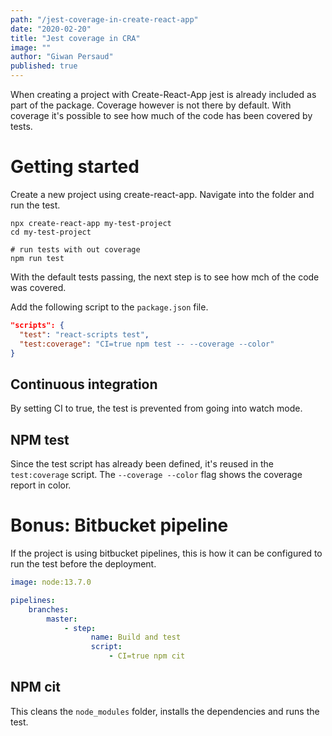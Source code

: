 ```yaml
---
path: "/jest-coverage-in-create-react-app"
date: "2020-02-20"
title: "Jest coverage in CRA"
image: ""
author: "Giwan Persaud"
published: true
---
```


When creating a project with Create-React-App jest is already included as part of the package. Coverage however is not there by default. With coverage it's possible to see how much of the code has been covered by tests.

# Getting started

Create a new project using create-react-app. Navigate into the folder and run the test.

```shell
npx create-react-app my-test-project
cd my-test-project

# run tests with out coverage
npm run test
```

With the default tests passing, the next step is to see how mch of the code was covered.

Add the following script to the `package.json` file.

```json
"scripts": {
  "test": "react-scripts test",
  "test:coverage": "CI=true npm test -- --coverage --color"
}
```

## Continuous integration

By setting CI to true, the test is prevented from going into watch mode.

## NPM test

Since the test script has already been defined, it's reused in the `test:coverage` script. The `--coverage --color` flag shows the coverage report in color.

# Bonus: Bitbucket pipeline

If the project is using bitbucket pipelines, this is how it can be configured to run the test before the deployment.

```yaml
image: node:13.7.0

pipelines:
    branches:
        master:
            - step:
                  name: Build and test
                  script:
                      - CI=true npm cit
```

## NPM cit

This cleans the `node_modules` folder, installs the dependencies and runs the test.
